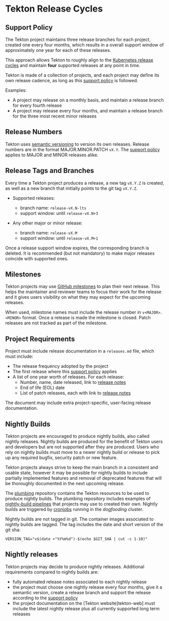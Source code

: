# Tekton Release Cycles

## Support Policy

The Tekton project maintains three release branches for each project, created one every four months, which
results in a overall support window of approximately one year for each of these releases.

This approach allows Tekton to roughly align to the [Kubernetes release cycles][kube-releases] and 
maintain **four** supported releases at any point in time.

Tekton is made of a collection of projects, and each project may define its own release cadence, as long as
this [support policy](#support-policy) is followed. 

Examples:

- A project may release on a monthly basis, and maintain a release branch for every fourth release
- A project may release every four months, and maintain a release branch for the three most recent minor
  releases

## Release Numbers

Tekton uses [semantic versioning][semantic] to version its own releases. Release numbers are in the format
MAJOR.MINOR.PATCH `vX.Y`. The [support policy](#support-policy) applies to MAJOR and MINOR releases alike.

## Release Tags and Branches

Every time a Tekton project produces a release, a new tag `vX.Y.Z` is created, as well as a new branch that
initially points to the git tag `vX.Y.Z`.

- Supported releases: 
    - branch name: `release-vX.N-lts`
    - support window: until `release-vX.N+3`

- Any other major or minor release:
    - branch name: `release-vX.M`
    - support window: until `release-vX.M+1`

Once a release support window expires, the corresponding branch is deleted.
It is recommended (but not mandatory) to make major releases coincide with supported ones.

## Milestones

Tekton projects may use [GitHub milestones][github-milestones] to plan their next release. This helps the
maintainer and reviewer teams to focus their work for the release and it gives users visibility on what they
may expect for the upcoming releases.

When used, milestone names must include the release number in `v<MAJOR>.<MINOR>` format.
Once a release is made the milestone is closed. Patch releases are not tracked as part of the milestone.

## Project Requirements

Project must include release documentation in a `releases.md` file, which must include:

- The release frequency adopted by the project
- The first release where this [support policy](#support-policy) applies
- A list of one year worth of releases. For each release:
    - Number, name, date released, link to [release notes][release-notes-guidelines]
    - End of life (EOL) date
    - List of patch releases, each with link to [release notes][release-notes-guidelines]

The document may include extra project-specific, user-facing release documentation.

## Nightly Builds

Tekton projects are encouraged to produce nightly builds, also called nightly releases.
Nightly builds are produced for the benefit of Tekton users and developers but are not supported
after they are produced. Users who rely on nightly builds must move to a newer nightly build or release to
pick up any required bugfix, security patch or new feature. 

Tekton projects always strive to keep the main branch in a consistent and usable state, however it may be
possible for nightly builds to include partially implemented features and removal of deprecated features
that will be thoroughly documented in the next upcoming release.

The [plumbing][nightly-plumbing] repository contains the Tekton resources to be used to produce nightly
builds. The plumbing repository includes examples of [nightly-build pipelines][nightly-pipeline] that projects
may use to created their own. Nightly builds are triggered by [cronjobs][nightly-triggers] running
in the *dogfooding* cluster.

Nightly builds are not tagged in git. The container images associated to nightly builds are tagged.
The tag includes the date and short version of the git sha:

```shell
VERSION_TAG="v$(date +"%Y%m%d")-$(echo $GIT_SHA | cut -c 1-10)"
```

## Nightly releases

Tekton projects may decide to produce nightly releases. 
Additional requirements compared to nightly builds are:

- fully automated release notes associated to each nightly release
- the project must choose one nightly release every four months, give it a semantic version, create a release branch
  and support the release according to the [support policy](#support-policy)
- the project documentation on the [Tekton website]tekton-web] must include the latest nightly release plus all
  currently supported long term releases


[kube-releases]: (https://kubernetes.io/releases/)
[semantic]: https://semver.org/
[github-milestones]: https://docs.github.com/en/issues/using-labels-and-milestones-to-track-work/about-milestones
[nightly-plumbing]: https://github.com/tektoncd/plumbing/tree/main/tekton/resources/nightly-release
[nightly-pipeline]: https://github.com/tektoncd/plumbing/tree/main/tekton/ci/cluster-interceptors/build-id/tekton
[nightly-triggers]: https://github.com/tektoncd/plumbing/tree/main/tekton/cronjobs/dogfooding/releases
[tekton-web]: https://tekton.dev/docs
[release-notes-guidelines]: https://github.com/tektoncd/community/blob/main/standards.md#release-notes